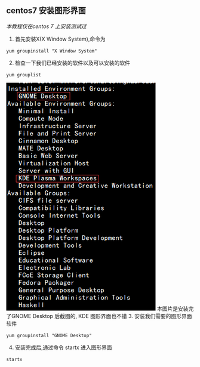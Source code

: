 ## centos7 安装图形界面

*本教程仅在centos 7 上安装测试过*

1. 首先安装X(X Window System),命令为
```
yum groupinstall "X Window System"
```
2. 检查一下我们已经安装的软件以及可以安装的软件

```
yum grouplist 
```
![查看可安装的图形界面](./centos_gnome.png)
本图片是安装完了GNOME Desktop 后截图的, KDE 图形界面也不错
3. 安装我们需要的图形界面软件

```
yum groupinstall "GNOME Desktop"
```
4. 安装完成后,通过命令 startx 进入图形界面
```
startx
```